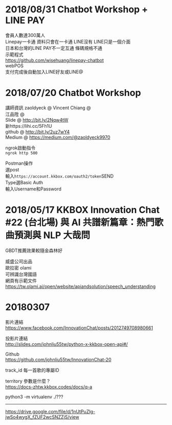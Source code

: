 # 2018/08/31 Chatbot Workshop + LINE PAY
會員人數達300萬人  
Linepay一卡通  資料只會在一卡通 LINE沒有 LINE只是一個介面  
日本和台灣的LINE PAY不一定互通 條碼規格不通  
示範程式  
https://github.com/wisehuang/linepay-chatbot  
webPOS  
支付完成後自動加入LINE好友或LINE@  


# 2018/07/20 Chatbot Workshop
講師資訊
zaoldyeck @ 
Vincent Chiang @  
江品陞 @  
Slide @ http://bit.ly/2Nqw4tW  
新https://lihi.cc/5Fh1U  
github @ http://bit.ly/2uz7wY4  
Medium @ https://medium.com/@zaoldyeck9970   

ngrok啟動指令  
`ngrok http 500`  

Postman操作  
選post  
輸入`https://account.kkbox.com/oauth2/token`SEND  
Type選Basic Auth  
輸入Username和Password

# 2018/05/17 KKBOX Innovation Chat #22 (台北場) 與 AI 共譜新篇章：熱門歌曲預測與 NLP 大哉問
GBDT推薦效果較隨金森林好    
  
威盛公司出品  
歐拉密 olami  
可辨識台灣國語  
網頁有示範文件  
https://tw.olami.ai/open/website/apiandsolution/speech_understanding

# 	20180307

影片連結  
https://www.facebook.com/InnovationChat/posts/2012749708980661  
  
投影片連結  
http://slides.com/johnliu55tw/python-x-kkbox-open-api#/  
  
Github  
https://github.com/johnliu55tw/InnovationChat-20  
  
track_id  每一首歌的專屬ID  
  
territory 參數是什麼？  
https://docs-zhtw.kkbox.codes/docs/q-a  
  
python3 -m virtualenv ./???


----------
https://drive.google.com/file/d/1nUtPuZIg-jwSo4wygX_fZUF2wcSNZZjS/view  